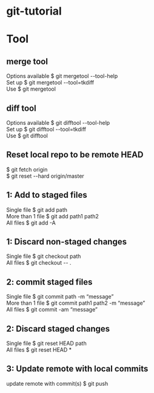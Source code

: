 # git-tutorial


# Tool

## merge tool
Options available   $ git mergetool --tool-help<br>
Set up		 					$ git mergetool --tool=tkdiff<br>
Use 				        $ git mergetool<br>

## diff tool
Options available   $ git difftool --tool-help<br>
Set up		 					$ git difftool --tool=tkdiff<br>
Use 				        $ git difftool<br>

## Reset local repo to be remote HEAD
$ git fetch origin<br>
$ git reset --hard origin/master<br>


## 1: Add to staged files
Single file         $ git add path<br>
More than 1 file 	  $	git add path1 path2<br>
All files			      $ git add -A<br>

## 1: Discard non-staged changes

Single file   $ git checkout path<br>
All files     $ git checkout -- .<br>

## 2: commit staged files
Single file 	      $	git commit path -m “message”<br>
More than 1 file 	  $	git commit path1 path2 -m “message”<br>
All files           $	git commit -am “message”<br>

## 2: Discard staged changes

Single file   $ git reset HEAD path<br>
All files     $ git reset HEAD *<br>

## 3: Update remote with local commits
update remote with commit(s)  $	git push<br>
